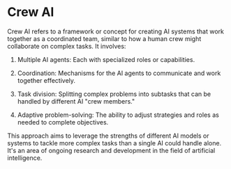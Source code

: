 # Crew AI 

Crew AI refers to a framework or concept for creating AI systems that work together as a coordinated team, similar to how a human crew might collaborate on complex tasks. It involves:

1. Multiple AI agents: Each with specialized roles or capabilities.

2. Coordination: Mechanisms for the AI agents to communicate and work together effectively.

3. Task division: Splitting complex problems into subtasks that can be handled by different AI "crew members."

4. Adaptive problem-solving: The ability to adjust strategies and roles as needed to complete objectives.

This approach aims to leverage the strengths of different AI models or systems to tackle more complex tasks than a single AI could handle alone. It's an area of ongoing research and development in the field of artificial intelligence.


